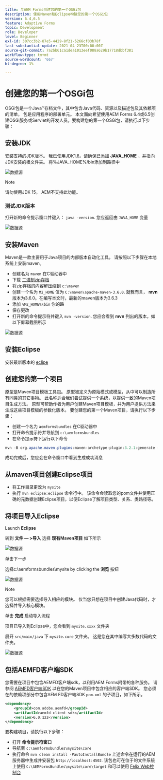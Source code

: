 ```yaml
---
title: 与AEM Forms创建您的第一个OSGi包
description: 使用Maven和Eclipse构建您的第一个OSGi包
version: 6.4,6.5
feature: Adaptive Forms
topic: Development
role: Developer
level: Beginner
exl-id: 307cc3b2-87e5-4429-8f21-5266cf03b78f
last-substantial-update: 2021-04-23T00:00:00Z
source-git-commit: 7a2bb61ca1dea1013eef088a629b17718dbbf381
workflow-type: tm+mt
source-wordcount: '667'
ht-degree: 1%

---
```


# 创建您的第一个OSGi包

OSGi包是一个Java™存档文件，其中包含Java代码、资源以及描述包及其依赖项的清单。 包是应用程序的部署单元。 本文面向希望使用AEM Forms 6.4或6.5创建OSGi服务或Servlet的开发人员。要构建您的第一个OSGi包，请执行以下步骤：


## 安装JDK

安装支持的JDK版本。 我已使用JDK1.8。请确保已添加 **JAVA_HOME** ，并指向JDK安装的根文件夹。
将%JAVA_HOME%/bin添加到路径中

![数据源](assets/java-home.JPG)

>[!NOTE]
> 请勿使用JDK 15。 AEM不支持此功能。

### 测试JDK版本

打开新的命令提示窗口并键入： `java -version`. 您应返回由 `JAVA_HOME` 变量

![数据源](assets/java-version.JPG)

## 安装Maven

Maven是一款主要用于Java项目的内部版本自动化工具。 请按照以下步骤在本地系统上安装maven。

* 创建名为 `maven` 在C驱动器中
* 下载 [二进制zip存档](https://maven.apache.org/download.cgi)
* 将zip存档的内容解压缩到 `c:\maven`
* 创建一个名为 `M2_HOME` 值为 `C:\maven\apache-maven-3.6.0`. 就我而言， **mvn** 版本为3.6.0。在编写本文时，最新的maven版本为3.6.3
* 添加 `%M2_HOME%\bin` 你的路
* 保存更改
* 打开新的命令提示符并键入 `mvn -version`. 您应会看到 **mvn** 列出的版本，如以下屏幕截图所示

![数据源](assets/mvn-version.JPG)


## 安装Eclipse

安装最新版本的 [eclipe](https://www.eclipse.org/downloads/)

## 创建您的第一个项目

原型是Maven项目模板工具包。 原型被定义为原始模式或模型，从中可以制造所有同类的其它事物。 此名称适合我们尝试提供一个系统，以提供一致的Maven项目生成方法。 原型可帮助作者为用户创建Maven项目模板，并为用户提供方法来生成这些项目模板的参数化版本。
要创建您的第一个Maven项目，请执行以下步骤：

* 创建一个名为 `aemformsbundles` 在C驱动器中
* 打开命令提示符并导航到 `c:\aemformsbundles`
* 在命令提示符下运行以下命令

```java
mvn -B org.apache.maven.plugins:maven-archetype-plugin:3.2.1:generate -D archetypeGroupId=com.adobe.aem -D archetypeArtifactId=aem-project-archetype -D archetypeVersion=36 -D appTitle="My Site" -D appId="mysite" -D groupId="com.mysite" -D aemVersion=6.5.14
```

成功完成后，您应会在命令窗口中看到生成成功消息

## 从maven项目创建Eclipse项目

* 将工作目录更改为 `mysite`
* 执行 `mvn eclipse:eclipse` 命令行中。 该命令会读取您的pom文件并使用正确的元数据创建Eclipse项目，以便Eclipse了解项目类型、关系、类路径等。

## 将项目导入Eclipse

Launch **Eclipse**

转到 **文件 — >导入** 选择 **现有Maven项目** 如下所示

![数据源](assets/import-mvn-project.JPG)

单击下一步

选择c:\aemformsbundles\mysite by clicking the **浏览** 按钮

![数据源](assets/mysite-eclipse-project.png)

>[!NOTE]
>您可以根据需要选择导入相应的模块。 仅当您只想在项目中创建Java代码时，才选择并导入核心模块。

单击 **完成** 启动导入流程

项目已导入到Eclipse中，您会看到 `mysite.xxxx` 文件夹

展开 `src/main/java` 下 `mysite.core` 文件夹。 这是您在其中编写大多数代码的文件夹。

![数据源](assets/mysite-core-project.png)

## 包括AEMFD客户端SDK

您需要在项目中包含AEMFD客户端sdk，以利用AEM Forms附带的各种服务。 请参阅 [AEMFD客户端SDK](https://mvnrepository.com/artifact/com.adobe.aemfd/aemfd-client-sdk) 以在您的Maven项目中包含相应的客户端SDK。 您必须在的依赖项部分中包含AEM FD客户端SDK `pom.xml` 的子项目，如下所示。

```xml
<dependency>
    <groupId>com.adobe.aemfd</groupId>
    <artifactId>aemfd-client-sdk</artifactId>
    <version>6.0.122</version>
</dependency>
```

要构建项目，请执行以下步骤：

* 打开 **命令提示符窗口**
* 导航至 `c:\aemformsbundles\mysite\core`
* 执行命令 `mvn clean install -PautoInstallBundle`
上述命令在运行的AEM服务器中生成并安装包 `http://localhost:4502`. 该包也可在位于的文件系统上使用
   `C:\AEMFormsBundles\mysite\core\target` 和可以使用 [Felix Web控制台](http://localhost:4502/system/console/bundles)
